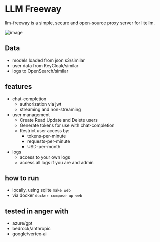 # LLM Freeway

llm-freeway is a simple, secure and open-source proxy server for litellm.

![image](https://github.com/user-attachments/assets/74f1cfdc-5ace-4f61-b720-f21b5a316288)

## Data

* models loaded from json s3/similar
* user data from KeyCloak/similar
* logs to OpenSearch/similar


## features

* chat-completion
  * authorization via jwt
  * streaming and non-streaming
* user management
  * Create Read Update and Delete users
  * Generate tokens for use with chat-completion 
  * Restrict user access by:
    * tokens-per-minute
    * requests-per-minute
    * USD-per-month
* logs
  * access to your own logs
  * access all logs if you are and admin


## how to run

* locally, using sqlite `make web`
* via docker `docker compose up web`


## tested in anger with

* azure/gpt
* bedrock/anthropic
* google/vertex-ai 